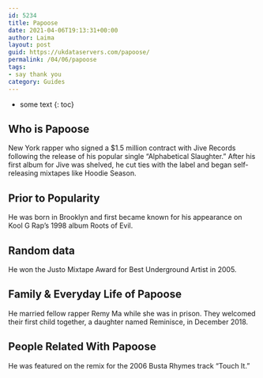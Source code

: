 ```yaml
---
id: 5234
title: Papoose
date: 2021-04-06T19:13:31+00:00
author: Laima
layout: post
guid: https://ukdataservers.com/papoose/
permalink: /04/06/papoose
tags:
- say thank you
category: Guides
---
```


* some text
{: toc}


## Who is Papoose
                  
                  
                  
New York rapper who signed a $1.5 million contract with Jive Records following the release of his popular single &#8220;Alphabetical Slaughter.&#8221; After his first album for Jive was shelved, he cut ties with the label and began self-releasing mixtapes like Hoodie Season.
                  
              
            
              
            
                
                
                
## Prior to Popularity
                  
                  
                  
He was born in Brooklyn and first became known for his appearance on Kool G Rap&#8217;s 1998 album Roots of Evil.
                  
              
            
              
            
                
                
                
## Random data
                  
                  
                  
He won the Justo Mixtape Award for Best Underground Artist in 2005.
                  
              
            
              
            
                
                
                
## Family & Everyday Life of Papoose
                  
                  
                  
He married fellow rapper Remy Ma while she was in prison. They welcomed their first child together, a daughter named Reminisce, in December 2018.
                  
              
            
              
            
                
                
                
## People Related With Papoose
                  
                  
                  
He was featured on the remix for the 2006 Busta Rhymes track &#8220;Touch It.&#8221;
                  
              
            
              
            
                
              
            
              
              
            
            
              
            
          
          
          